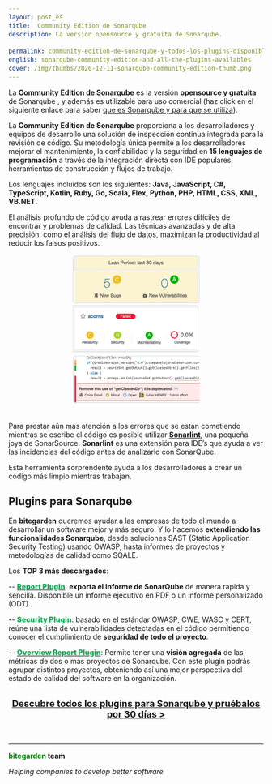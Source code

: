 ```yaml
---
layout: post_es
title:  Community Edition de Sonarqube
description: La versión opensource y gratuita de Sonarqube.

permalink: community-edition-de-sonarqube-y-todos-los-plugins-disponibles
english: sonarqube-community-edition-and-all-the-plugins-availables
cover: /img/thumbs/2020-12-11-sonarqube-community-edition-thumb.png
---
```


La [**Community Edition de Sonarqube**](https://www.sonarqube.org/success-download-community-edition/) es la versión **opensource y gratuita** de Sonarqube , y además es utilizable para uso comercial (haz click en el siguiente enlace para saber [que es Sonarqube y para que se utiliza](/analisis-estatico-del-codigo-con-sonarqube)).

La **Community Edition de Sonarqube** proporciona a los desarrolladores y equipos de desarrollo una solución de inspección continua integrada para la revisión de código. Su metodología única permite a los desarrolladores mejorar el mantenimiento, la confiabilidad y la seguridad en **15 lenguajes de programación** a través de la integración directa con IDE populares, herramientas de construcción y flujos de trabajo.

Los lenguajes incluidos son los siguientes: **Java, JavaScript, C#, TypeScript, Kotlin, Ruby, Go, Scala, Flex, Python, PHP, HTML, CSS, XML, VB.NET**.

El análisis profundo de código ayuda a rastrear errores difíciles de encontrar y problemas de calidad. Las técnicas avanzadas y de alta precisión, como el análisis del flujo de datos, maximizan la productividad al reducir los falsos positivos.

<center>
<img src="/img/posts/2020-12-11-sonarqube-community-edition-calidad-de-codigo.png" widtH="50%" alt="inspección continua del codigo">
</center>
<br/>

Para prestar aún más atención a los errores que se están cometiendo mientras se escribe el código es posible utilizar [**Sonarlint**](https://www.sonarlint.org/), una pequeña joya de SonarSource. **Sonarlint** es una extensión para IDE’s que ayuda a ver las incidencias del código antes de analizarlo con SonarQube. 

Esta herramienta sorprendente ayuda a los desarrolladores a crear un código más limpio mientras trabajan.


## Plugins para Sonarqube

En **bitegarden** queremos ayudar a las empresas de todo el mundo a desarrollar un software mejor y más seguro. Y lo hacemos **extendiendo las funcionalidades Sonarqube**, desde soluciones SAST (Static Application Security Testing) usando OWASP, hasta informes de proyectos y metodologías de calidad como SQALE.  

Los **TOP 3 más descargados**:


-- <a href="https://www.bitegarden.com/es/sonarqube-report"><span style="font-weight: 900; color: #1eaa5d;">Report Plugin</span></a>: **exporta el informe de SonarQube** de manera rapida y sencilla. Disponible un informe ejecutivo en PDF o un informe personalizado (ODT).

-- <a href="https://www.bitegarden.com/es/sonarqube-security"><span style="font-weight: 900; color: #1eaa5d;">Security Plugin</span></a>: basado en el estándar OWASP, CWE, WASC y CERT, reúne una lista de vulnerabilidades detectadas en el código permitiendo conocer el cumplimiento de **seguridad de todo el proyecto**.

-- <a href="https://www.bitegarden.com/es/sonarqube-report"><span style="font-weight: 900; color: #1eaa5d;">Overview Report Plugin</span></a>: Permite tener una **visión agregada** de las métricas de dos o más proyectos de Sonarqube. Con este plugin podrás agrupar distintos proyectos, obteniendo así una mejor perspectiva del estado de calidad del software en la organización.

<br>
<center><a href="https://www.bitegarden.com/es/products/" class="btn btn-primary btn-call-to-action fancybox" style="font-weight:bold;font-size:18px">Descubre todos los plugins para Sonarqube y pruébalos por 30 días > </a></center>
<br>

<br>

---
**<span style="color: green">bitegarden</span> team**

_Helping companies to develop better software_
